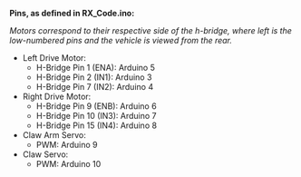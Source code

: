 **Pins, as defined in RX_Code.ino:**

*Motors correspond to their respective side of the h-bridge, where left is the low-numbered pins and the vehicle is viewed from the rear.*

- Left Drive Motor:
    - H-Bridge Pin 1 (ENA): Arduino 5
    - H-Bridge Pin 2 (IN1): Arduino 3
    - H-Bridge Pin 7 (IN2): Arduino 4
- Right Drive Motor:
    - H-Bridge Pin 9 (ENB): Arduino 6
    - H-Bridge Pin 10 (IN3): Arduino 7
    - H-Bridge Pin 15 (IN4): Arduino 8
- Claw Arm Servo:
    - PWM: Arduino 9
- Claw Servo:
    - PWM: Arduino 10 

